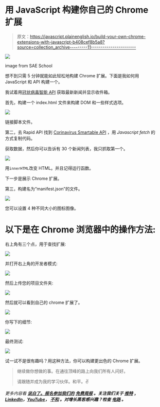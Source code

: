 # 用 JavaScript 构建你自己的 Chrome 扩展

> 原文：<https://javascript.plainenglish.io/build-your-own-chrome-extensions-with-javascript-b408cef8b5a8?source=collection_archive---------11----------------------->

![](img/0e7efed110c83c7c0a3301ff662db2ce.png)

image from SAE School

想不到只需 5 分钟就能如此轻松地构建 Chrome 扩展。下面是我如何用 JavaScript 和 API 构建一个。

我试着用[冠状病毒智能 API](https://rapidapi.com/SmartableAI/api/coronavirus-smartable) 获取最新新闻并显示收件箱。

首先，构建一个 index.html 文件来构建 DOM 和一些样式选项。

![](img/4d69e4f2433258bf7a0cdba0a20a8cb6.png)

链接脚本文件。

第二，去 Rapid API 找到 [Corinavirus Smartable API](https://rapidapi.com/SmartableAI/api/coronavirus-smartable) ，用 *Javascript fetch* 的方式复制代码。

获取数据，然后你可以告诉有 30 个新闻列表，我只抓取第一个。

![](img/f869d882c9cdd469550100f5f0af146b.png)

用`innerHTML`改变 HTML。并且记得运行函数。

下一步是展示 Chrome 扩展。

第三，构建名为“manifest.json”的文件。

![](img/bddf82f1566584f31bead2f13d7a59ea.png)

您可以设置 4 种不同大小的图标图像。

# 以下是在 Chrome 浏览器中的操作方法:

右上角有三个点，用于查找扩展:

![](img/842aab3a18aca3ec99da3cc07426ff06.png)

并打开右上角的开发者模式:

![](img/06a42f7ba7bde4e896f394b4046a50c0.png)

然后上传您的项目文件夹:

![](img/a4678c43724d912ceeb79c55e6651e2e.png)

然后就可以看到自己的 chrome 扩展了。

![](img/3e28eb53700f20c4a4db5c594d862991.png)

你写下的细节:

![](img/381751ebfa1ca5071bcf6592254264f3.png)

最终测试:

![](img/8e8605f17e5266f82e3444f0e1f17f9b.png)

试一试不是很有趣吗？用这种方法，你可以构建更出色的 Chrome 扩展。

> 继续做你想做的事。在通往顶峰的路上向我们所有人问好。
> 
> 请跟随并成为我的学习伙伴。和平。✌️

*更多内容看* [***说白了。报名参加我们的***](https://plainenglish.io/) **[***免费周报***](http://newsletter.plainenglish.io/) *。关注我们关于* [***推特***](https://twitter.com/inPlainEngHQ) ，[***LinkedIn***](https://www.linkedin.com/company/inplainenglish/)*，*[***YouTube***](https://www.youtube.com/channel/UCtipWUghju290NWcn8jhyAw)*，* [***不和***](https://discord.gg/GtDtUAvyhW) *。对增长黑客感兴趣？检查* [***电路***](https://circuit.ooo/) *。***